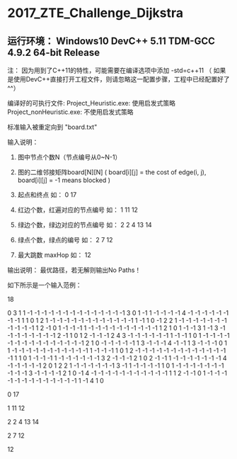 # 2017_ZTE_Challenge_Dijkstra

## 运行环境： Windows10  DevC++ 5.11 TDM-GCC 4.9.2 64-bit Release

注： 因为用到了C++11的特性，可能需要在编译选项中添加 -std=c++11
（ 如果是使用DevC++直接打开工程文件，则请忽略这一配置步骤，工程中已经配置好了^^）


编译好的可执行文件: 
Project_Heuristic.exe:        使用启发式策略
Project_nonHeuristic.exe:   不使用启发式策略


标准输入被重定向到 "board.txt"

输入说明：

1. 图中节点个数N（节点编号从0~N-1）

2. 图的二维邻接矩阵board[N][N] ( board[i][j] = the cost of edge(i, j), board[i][j] = -1 means blocked )

3. 起点和终点  如：  0 17

4. 红边个数，红遍对应的节点编号   如： 1  11 12

5. 绿边个数，绿边对应的节点编号	  如： 2  2 4 13 14

6. 绿点个数，绿点的编号           如： 2  7 12

7. 最大跳数 maxHop 		  如： 12


输出说明：
  最优路径，若无解则输出No Paths！


如下所示是一个输入范例：

18

0	3	1	1	-1	-1	-1	-1	-1	-1	-1	-1	-1	-1	-1	-1	-1	-1
3	0	1	-1	1	-1	-1	-1	-1	4	-1	-1	-1	-1	-1	-1	-1	-1
1	1	0	1	2	1	-1	-1	-1	-1	-1	-1	-1	-1	-1	-1	-1	-1
1	-1	1	0	-1	2	2	1	-1	-1	-1	-1	-1	-1	-1	-1	-1	-1
-1	1	2	-1	0	1	-1	-1	-1	1	-1	-1	-1	-1	-1	-1	-1	-1
-1	-1	1	2	1	0	1	-1	-1	3	1	-1	3	-1	-1	-1	-1	-1
-1	-1	-1	2	-1	1	0	1	2	-1	-1	-1	2	4	3	-1	-1	-1
-1	-1	-1	1	-1	-1	1	0	1	-1	-1	-1	-1	-1	-1	-1	-1	-1
-1	-1	-1	-1	-1	-1	2	1	0	-1	-1	-1	-1	-1	1	3	-1	-1
-1	4	-1	-1	1	3	-1	-1	-1	0	1	1	-1	-1	-1	-1	-1	-1
-1	-1	-1	-1	-1	1	-1	-1	-1	1	0	1	2	-1	-1	-1	-1	-1
-1	-1	-1	-1	-1	-1	-1	-1	-1	1	1	0	1	-1	-1	-1	1	-1
-1	-1	-1	-1	-1	3	2	-1	-1	-1	2	1	0	2	-1	-1	1	-1
-1	-1	-1	-1	-1	-1	4	-1	-1	-1	-1	-1	2	0	1	2	2	1
-1	-1	-1	-1	-1	-1	3	-1	1	-1	-1	-1	-1	1	0	1	-1	-1
-1	-1	-1	-1	-1	-1	-1	-1	3	-1	-1	-1	-1	2	1	0	-1	4
-1	-1	-1	-1	-1	-1	-1	-1	-1	-1	-1	1	1	2	-1	-1	0	1
-1	-1	-1	-1	-1	-1	-1	-1	-1	-1	-1	-1	-1	1	-1	4	1	0

0 17

1
11 12

2
2 4
13 14

2
7
12

12
